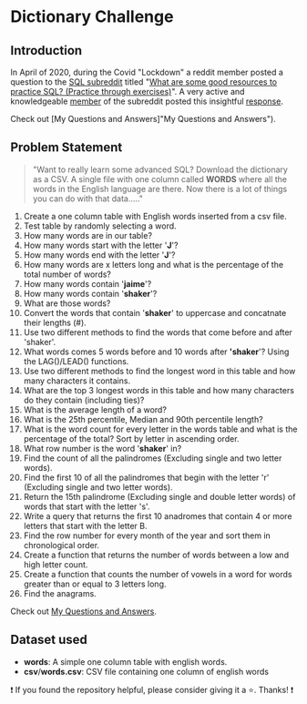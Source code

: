 # Dictionary Challenge

## Introduction
In April of 2020, during the Covid "Lockdown" a reddit member posted a question to the  [SQL subreddit](https://www.reddit.com/r/SQL/ "https://www.reddit.com/r/SQL/") titled "[What are some good resources to practice SQL? (Practice through exercises)](https://www.reddit.com/r/SQL/comments/g4ct1l/what_are_some_good_resources_to_practice_sql/ "https://www.reddit.com/r/SQL/comments/g4ct1l/what_are_some_good_resources_to_practice_sql/")".  A very active and knowledgeable [member](https://www.reddit.com/user/stiffupperleg/ "https://www.reddit.com/user/stiffupperleg/") of the subreddit posted this insightful [response](https://github.com/iweld/one_column_sql/blob/main/dictionary_challenge_post.md "Want to really learn some advanced SQL?").

Check out [My Questions and Answers]"My Questions and Answers").

## Problem Statement

>"Want to really learn some advanced SQL?  Download the dictionary as a CSV. A single file with one column called **WORDS** where all the words in the English language are there.  Now there is a lot of things you can do with that data....."

1. Create a one column table with English words inserted from a csv file.
2. Test table by randomly selecting a word.
3. How many words are in our table?
4. How many words start with the letter '**J**'?
5. How many words end with the letter '**J**'?
6. How many words are x letters long and what is the percentage of the total number of words?
7. How many words contain '**jaime**'?
8. How many words contain '**shaker**'?
9. What are those words?
10. Convert the words that contain '**shaker**' to uppercase and concatnate their lengths (#).
11. Use two different methods to find the words that come before and after 'shaker'.
12. What words comes 5 words before and 10 words after **'shaker**'? Using the LAG()/LEAD() functions.
13. Use two different methods to find the longest word in this table and how many characters it contains.
14. What are the top 3 longest words in this table and how many characters do they contain (including ties)?
15. What is the average length of a word?
16. What is the 25th percentile, Median and 90th percentile length?
17. What is the word count for every letter in the words table and what is the percentage of the total? Sort by letter in ascending order.
18. What row number is the word '**shaker**' in?
19. Find the count of all the palindromes (Excluding single and two letter words).
20. Find the first 10 of all the palindromes that begin with the letter 'r' (Excluding single and two letter words).
21. Return the 15th palindrome (Excluding single and double letter words) of words that start with the letter 's'.
22. Write a query that returns the first 10 anadromes that contain 4 or more letters that start with the letter B.
23. Find the row number for every month of the year and sort them in chronological order.
24. Create a function that returns the number of words between a low and high letter count.
25. Create a function that counts the number of vowels in a word for words greater than or equal to 3 letters long.
26. Find the anagrams.

Check out [My Questions and Answers](https://github.com/iweld/one_column_sql/blob/main/questions_and_answers.md "My Questions and Answers").

## Dataset used
- <strong>words</strong>: A simple one column table with english words.
- <strong>csv</strong>/<strong>words.csv</strong>: CSV file containing one column of english words

:exclamation: If you found the repository helpful, please consider giving it a :star:. Thanks! :exclamation:
